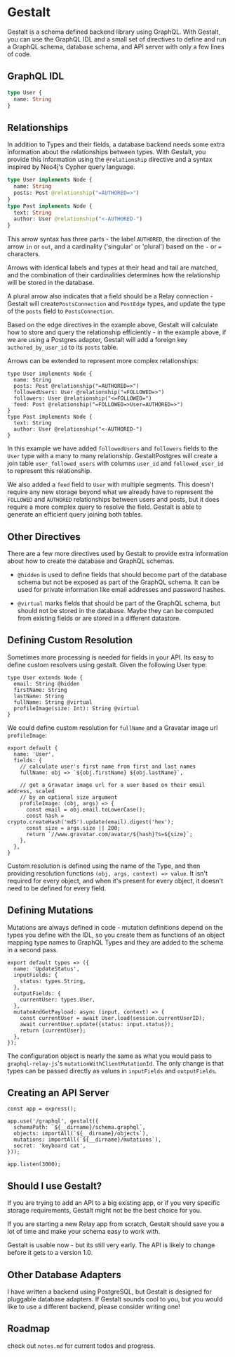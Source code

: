 Gestalt
=======

Gestalt is a schema defined backend library using GraphQL.  With Gestalt, you
can use the GraphQL IDL and a small set of directives to define and run a
GraphQL schema, database schema, and API server with only a few lines of code.


GraphQL IDL
-----------

```GraphQL
type User {
  name: String
}
```

Relationships
-------------
In addition to Types and their fields, a database backend needs some extra
information about the relationships between types.  With Gestalt, you provide
this information using the `@relationship` directive and a syntax inspired by
Neo4j's Cypher query language.

```GraphQL
type User implements Node {
  name: String
  posts: Post @relationship("=AUTHORED=>")
}
type Post implements Node {
  text: String
  author: User @relationship("<-AUTHORED-")
}
```

This arrow syntax has three parts - the label `AUTHORED`, the direction of
the arrow `in` or `out`, and a cardinality ('singular' or 'plural') based on the
`-` or `=` characters.

Arrows with identical labels and types at their head and tail are matched, and
the combination of their cardinalities determines how the relationship will be
stored in the database.

A plural arrow also indicates that a field should be a Relay connection -
Gestalt will create`PostsConnection` and `PostEdge` types, and update the
type of the `posts` field to `PostsConnection`.

Based on the edge directives in the example above, Gestalt will calculate how to
store and query the relationship efficiently - in the example above, if we are
using a Postgres adapter, Gestalt will add a foreign key `authored_by_user_id`
to its `posts` table.

Arrows can be extended to represent more complex relationships:

```
type User implements Node {
  name: String
  posts: Post @relationship("=AUTHORED=>")
  followedUsers: User @relationship("=FOLLOWED=>")
  followers: User @relationship("<=FOLLOWED=")
  feed: Post @relationship("=FOLLOWED=>User=AUTHORED=>")
}
type Post implements Node {
  text: String
  author: User @relationship("<-AUTHORED-")
}
```

In this example we have added `followedUsers` and `followers` fields to the
`User` type with a many to many relationship.  GestaltPostgres will create a
join table `user_followed_users` with columns `user_id` and `followed_user_id`
to represent this relationship.

We also added a `feed` field to `User` with multiple segments.  This doesn't
require any new storage beyond what we already have to represent the `FOLLOWED`
and `AUTHORED` relationships between users and posts, but it does require a more
complex query to resolve the field.  Gestalt is able to generate an efficient
query joining both tables.


Other Directives
----------------
There are a few more directives used by Gestalt to provide extra information
about how to create the database and GraphQL schemas.

- `@hidden` is used to define fields that should become part of the database
  schema but not be exposed as part of the GraphQL schema.  It can be used for
  private information like email addresses and password hashes.

- `@virtual` marks fields that should be part of the GraphQL schema, but should
  not be stored in the database.  Maybe they can be computed from existing
  fields or are stored in a different datastore.


Defining Custom Resolution
--------------------------
Sometimes more processing is needed for fields in your API.  Its easy to define
custom resolvers using gestalt.  Given the following User type:

```
type User extends Node {
  email: String @hidden
  firstName: String
  lastName: String
  fullName: String @virtual
  profileImage(size: Int): String @virtual
}
```

We could define custom resolution for `fullName` and a Gravatar image url
`profileImage`:

```
export default {
  name: 'User',
  fields: {
    // calculate user's first name from first and last names
    fullName: obj => `${obj.firstName} ${obj.lastName}`,

    // get a Gravatar image url for a user based on their email address, scaled
    // by an optional size argument
    profileImage: (obj, args) => {
      const email = obj.email.toLowerCase();
      const hash = crypto.createHash('md5').update(email).digest('hex');
      const size = args.size || 200;
      return `//www.gravatar.com/avatar/${hash}?s=${size}`;
    },
  },
}
```

Custom resolution is defined using the name of the Type, and then providing
resolution functions `(obj, args, context) => value`.  It isn't required for
every object, and when it's present for every object, it doesn't need to be
defined for every field.


Defining Mutations
------------------
Mutations are always defined in code - mutation definitions depend on the types
you define with the IDL, so you create them as functions of an object mapping
type names to GraphQL Types and they are added to the schema in a second pass.

```
export default types => ({
  name: 'UpdateStatus',
  inputFields: {
    status: types.String,
  },
  outputFields: {
    currentUser: types.User,
  },
  mutateAndGetPayload: async (input, context) => {
    const currentUser = await User.load(session.currentUserID);
    await currentUser.update({status: input.status});
    return {currentUser};
  },
});
```

The configuration object is nearly the same as what you would pass to
`graphql-relay-js`'s `mutationWithClientMutationId`.  The only change is that
types can be passed directly as values in `inputFields` and `outputFields`.


Creating an API Server
----------------------
```
const app = express();

app.use('/graphql', gestalt({
  schemaPath: `${__dirname}/schema.graphql`,
  objects: importAll(`${__dirname}/objects`),
  mutations: importAll(`${__dirname}/mutations`),
  secret: 'keyboard cat',
}));

app.listen(3000);
```


Should I use Gestalt?
---------------------
If you are trying to add an API to a big existing app, or if you very specific
storage requirements, Gestalt might not be the best choice for you.

If you are starting a new Relay app from scratch, Gestalt should save you a lot
of time and make your schema easy to work with.

Gestalt is usable now - but its still very early.  The API is likely to change
before it gets to a version 1.0.


Other Database Adapters
-----------------------
I have written a backend using PostgreSQL, but Gestalt is designed for pluggable
database adapters.  If Gestalt sounds cool to you, but you would like to use a
different backend, please consider writing one!


Roadmap
-------

check out `notes.md` for current todos and progress.
